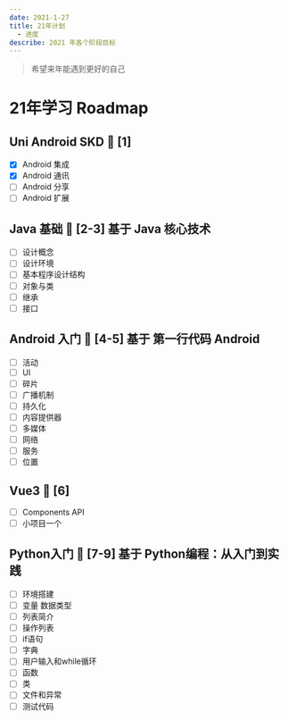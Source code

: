 ```yaml
---
date: 2021-1-27
title: 21年计划
  - 进度
describe: 2021 年各个阶段目标
---
```


> 希望来年能遇到更好的自己

# 21年学习 Roadmap
## Uni Android SKD  🎯 [1]
  - [x] Android 集成
  - [x] Android 通讯
  - [ ] Android 分享
  - [ ] Android 扩展

## Java 基础  🎯 [2-3] 基于 Java 核心技术
 - [ ] 设计概念
 - [ ] 设计环境
 - [ ] 基本程序设计结构
 - [ ] 对象与类
 - [ ] 继承
 - [ ] 接口

## Android 入门  🎯 [4-5] 基于 第一行代码 Android
 - [ ] 活动
 - [ ] UI
 - [ ] 碎片
 - [ ] 广播机制
 - [ ] 持久化
 - [ ] 内容提供器
 - [ ] 多媒体
 - [ ] 网络
 - [ ] 服务
 - [ ] 位置

## Vue3  🎯 [6]
 - [ ] Components API
 - [ ] 小项目一个

## Python入门  🎯 [7-9] 基于 Python编程：从入门到实践
 - [ ] 环境搭建
 - [ ] 变量 数据类型
 - [ ] 列表简介
 - [ ] 操作列表
 - [ ] if语句
 - [ ] 字典
 - [ ] 用户输入和while循环
 - [ ] 函数
 - [ ] 类
 - [ ] 文件和异常
 - [ ] 测试代码

<Comment/>

